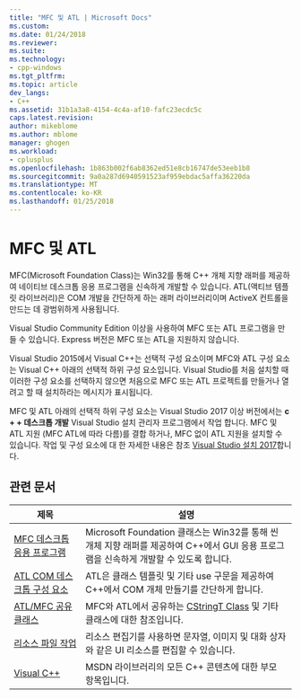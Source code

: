 ```yaml
---
title: "MFC 및 ATL | Microsoft Docs"
ms.custom: 
ms.date: 01/24/2018
ms.reviewer: 
ms.suite: 
ms.technology:
- cpp-windows
ms.tgt_pltfrm: 
ms.topic: article
dev_langs:
- C++
ms.assetid: 31b1a3a8-4154-4c4a-af10-fafc23ecdc5c
caps.latest.revision: 
author: mikeblome
ms.author: mblome
manager: ghogen
ms.workload:
- cplusplus
ms.openlocfilehash: 1b863b002f6ab8362ed51e8cb16747de53eeb1b8
ms.sourcegitcommit: 9a0a287d6940591523af959ebdac5affa36220da
ms.translationtype: MT
ms.contentlocale: ko-KR
ms.lasthandoff: 01/25/2018
---
```

# <a name="mfc-and-atl"></a>MFC 및 ATL
MFC(Microsoft Foundation Class)는 Win32를 통해 C++ 개체 지향 래퍼를 제공하여 네이티브 데스크톱 응용 프로그램을 신속하게 개발할 수 있습니다. ATL(액티브 템플릿 라이브러리)은 COM 개발을 간단하게 하는 래퍼 라이브러리이며 ActiveX 컨트롤을 만드는 데 광범위하게 사용됩니다.  
  
Visual Studio Community Edition 이상을 사용하여 MFC 또는 ATL 프로그램을 만들 수 있습니다. Express 버전은 MFC 또는 ATL을 지원하지 않습니다. 

Visual Studio 2015에서 Visual C++는 선택적 구성 요소이며 MFC와 ATL 구성 요소는 Visual C++ 아래의 선택적 하위 구성 요소입니다. Visual Studio를 처음 설치할 때 이러한 구성 요소를 선택하지 않으면 처음으로 MFC 또는 ATL 프로젝트를 만들거나 열려고 할 때 설치하라는 메시지가 표시됩니다.  

MFC 및 ATL 아래의 선택적 하위 구성 요소는 Visual Studio 2017 이상 버전에서는 **c + + 데스크톱 개발** Visual Studio 설치 관리자 프로그램에서 작업 합니다. MFC 및 ATL 지원 (MFC ATL에 따라 다름)를 결합 하거나, MFC 없이 ATL 지원을 설치할 수 있습니다. 작업 및 구성 요소에 대 한 자세한 내용은 참조 [Visual Studio 설치 2017](/visualstudio/install/install-visual-studio)합니다.
  
## <a name="related-articles"></a>관련 문서  
  
|제목|설명|  
|-----------|-----------------|  
|[MFC 데스크톱 응용 프로그램](../mfc/mfc-desktop-applications.md)|Microsoft Foundation 클래스는 Win32를 통해 씬 개체 지향 래퍼를 제공하여 C++에서 GUI 응용 프로그램을 신속하게 개발할 수 있도록 합니다.|  
|[ATL COM 데스크톱 구성 요소](../atl/atl-com-desktop-components.md)|ATL은 클래스 템플릿 및 기타 use 구문을 제공하여 C++에서 COM 개체 만들기를 간단하게 합니다.|  
|[ATL/MFC 공유 클래스](../atl-mfc-shared/atl-mfc-shared-classes.md)|MFC와 ATL에서 공유하는 [CStringT Class](../atl-mfc-shared/reference/cstringt-class.md) 및 기타 클래스에 대한 참조입니다.|  
|[리소스 파일 작업](../windows/working-with-resource-files.md)|리소스 편집기를 사용하면 문자열, 이미지 및 대화 상자와 같은 UI 리소스를 편집할 수 있습니다.|  
|[Visual C++](../visual-cpp-in-visual-studio.md)|MSDN 라이브러리의 모든 C++ 콘텐츠에 대한 부모 항목입니다.|
